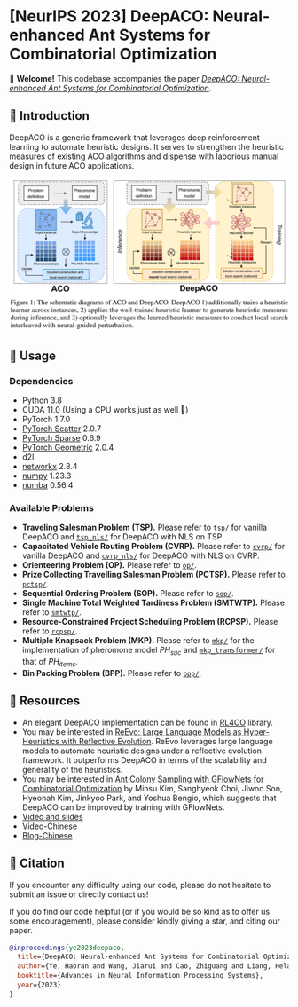# [NeurIPS 2023] DeepACO: Neural-enhanced Ant Systems for Combinatorial Optimization

🥳 **Welcome!** This codebase accompanies the paper [*DeepACO: Neural-enhanced Ant Systems for Combinatorial Optimization*](https://arxiv.org/abs/2309.14032). 

## 🚀 Introduction
DeepACO is a generic framework that leverages deep reinforcement learning to automate heuristic designs. It serves to strengthen the heuristic measures of existing ACO algorithms and dispense with laborious manual design in future ACO applications.

![diagram](./diagram.png)


## 🔑 Usage

### Dependencies

- Python 3.8
- CUDA 11.0 (Using a CPU works just as well 🥺)
- PyTorch 1.7.0
- [PyTorch Scatter](https://github.com/rusty1s/pytorch_scatter) 2.0.7
- [PyTorch Sparse](https://github.com/rusty1s/pytorch_sparse) 0.6.9
- [PyTorch Geometric](https://github.com/pyg-team/pytorch_geometric) 2.0.4
- d2l
- [networkx](https://networkx.org/) 2.8.4
- [numpy](https://numpy.org/) 1.23.3
- [numba](https://numba.pydata.org/) 0.56.4

### Available Problems

- **Traveling Salesman Problem (TSP).** Please refer to [`tsp/`](/tsp) for vanilla DeepACO and [`tsp_nls/`](/tsp_nls) for DeepACO with NLS on TSP.
- **Capacitated Vehicle Routing Problem (CVRP).** Please refer to [`cvrp/`](/cvrp) for vanilla DeepACO and [`cvrp_nls/`](/cvrp_nls) for DeepACO with NLS on CVRP.
- **Orienteering Problem (OP).** Please refer to [`op/`](/op).
- **Prize Collecting Travelling Salesman Problem (PCTSP).** Please refer to [`pctsp/`](/pctsp).
- **Sequential Ordering Problem (SOP).** Please refer to [`sop/`](/sop).
- **Single Machine Total Weighted Tardiness Problem (SMTWTP).** Please refer to [`smtwtp/`](/smtwtp).
- **Resource-Constrained Project Scheduling Problem (RCPSP).** Please refer to [`rcpsp/`](/rcpsp).
- **Multiple Knapsack Problem (MKP).** Please refer to [`mkp/`](/mkp) for the implementation of pheromone model $PH_{suc}$ and [`mkp_transformer/`](/mkp_transformer) for that of $PH_{items}$.
- **Bin Packing Problem (BPP).** Please refer to [`bpp/`](/bpp).


## 🎥 Resources
- An elegant DeepACO implementation can be found in [RL4CO](https://github.com/ai4co/rl4co) library.
- You may be interested in [ReEvo: Large Language Models as Hyper-Heuristics with Reflective Evolution](https://github.com/ai4co/LLM-as-HH). ReEvo leverages large language models to automate heuristic designs under a reflective evolution framework. It outperforms DeepACO in terms of the scalability and generality of the heuristics.
- You may be interested in [Ant Colony Sampling with GFlowNets for Combinatorial Optimization](https://github.com/ai4co/gfacs) by Minsu Kim, Sanghyeok Choi, Jiwoo Son, Hyeonah Kim, Jinkyoo Park, and Yoshua Bengio, which suggests that DeepACO can be improved by training with GFlowNets.
- [Video and slides](https://neurips.cc/virtual/2023/poster/71083)
- [Video-Chinese](https://www.bilibili.com/video/BV1Pv42117mQ)
- [Blog-Chinese](https://zhuanlan.zhihu.com/p/659645922)

## 🤩 Citation
If you encounter any difficulty using our code, please do not hesitate to submit an issue or directly contact us!

If you do find our code helpful (or if you would be so kind as to offer us some encouragement), please consider kindly giving a star, and citing our paper.

```bibtex
@inproceedings{ye2023deepaco,
  title={DeepACO: Neural-enhanced Ant Systems for Combinatorial Optimization},
  author={Ye, Haoran and Wang, Jiarui and Cao, Zhiguang and Liang, Helan and Li, Yong},
  booktitle={Advances in Neural Information Processing Systems},
  year={2023}
}
```
